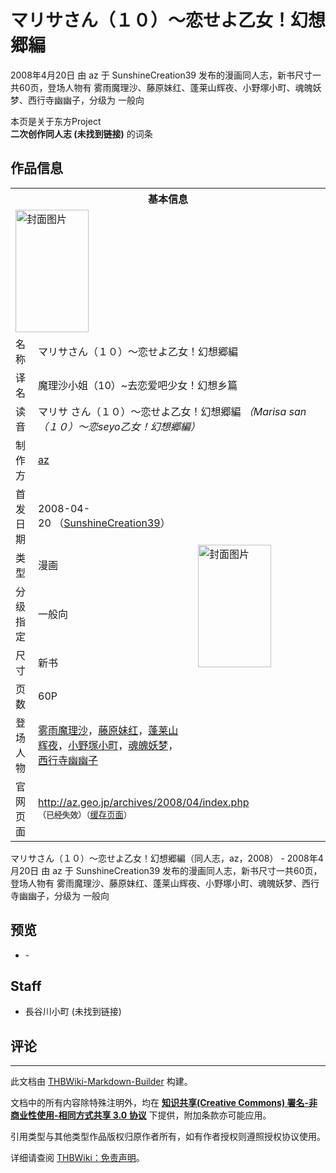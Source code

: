 # マリサさん（１０）～恋せよ乙女！幻想郷編

<!-- source html: G:\repos\THBWiki-Markdown-Builder\THBWikiMarkdown\Temp\main\6\62\ns0%3A%E3%83%9E%E3%83%AA%E3%82%B5%E3%81%95%E3%82%93%EF%BC%88%EF%BC%91%EF%BC%90%EF%BC%89%EF%BD%9E%E6%81%8B%E3%81%9B%E3%82%88%E4%B9%99%E5%A5%B3%EF%BC%81%E5%B9%BB%E6%83%B3%E9%83%B7%E7%B7%A8.html -->

2008年4月20日 由 az 于 SunshineCreation39 发布的漫画同人志，新书尺寸一共60页，登场人物有 雾雨魔理沙、藤原妹红、蓬莱山辉夜、小野塚小町、魂魄妖梦、西行寺幽幽子，分级为 一般向

本页是关于东方Project  
 **二次创作同人志 (未找到链接)** 的词条
## 作品信息

<table><tbody><tr><th colspan="3">基本信息</th></tr><tr><td class="cover-artwork-mobile" colspan="2"><a href="./文件-マリサさん（１０）～恋せよ乙女！幻想郷編封面.jpg.md" class="image" title="封面图片"><img alt="封面图片" src="https://upload.thwiki.cc/thumb/b/b0/%E3%83%9E%E3%83%AA%E3%82%B5%E3%81%95%E3%82%93%EF%BC%88%EF%BC%91%EF%BC%90%EF%BC%89%EF%BD%9E%E6%81%8B%E3%81%9B%E3%82%88%E4%B9%99%E5%A5%B3%EF%BC%81%E5%B9%BB%E6%83%B3%E9%83%B7%E7%B7%A8%E5%B0%81%E9%9D%A2.jpg/117px-%E3%83%9E%E3%83%AA%E3%82%B5%E3%81%95%E3%82%93%EF%BC%88%EF%BC%91%EF%BC%90%EF%BC%89%EF%BD%9E%E6%81%8B%E3%81%9B%E3%82%88%E4%B9%99%E5%A5%B3%EF%BC%81%E5%B9%BB%E6%83%B3%E9%83%B7%E7%B7%A8%E5%B0%81%E9%9D%A2.jpg" decoding="async" loading="lazy" width="117" height="196" srcset="https://upload.thwiki.cc/thumb/b/b0/%E3%83%9E%E3%83%AA%E3%82%B5%E3%81%95%E3%82%93%EF%BC%88%EF%BC%91%EF%BC%90%EF%BC%89%EF%BD%9E%E6%81%8B%E3%81%9B%E3%82%88%E4%B9%99%E5%A5%B3%EF%BC%81%E5%B9%BB%E6%83%B3%E9%83%B7%E7%B7%A8%E5%B0%81%E9%9D%A2.jpg/175px-%E3%83%9E%E3%83%AA%E3%82%B5%E3%81%95%E3%82%93%EF%BC%88%EF%BC%91%EF%BC%90%EF%BC%89%EF%BD%9E%E6%81%8B%E3%81%9B%E3%82%88%E4%B9%99%E5%A5%B3%EF%BC%81%E5%B9%BB%E6%83%B3%E9%83%B7%E7%B7%A8%E5%B0%81%E9%9D%A2.jpg 1.5x, https://upload.thwiki.cc/b/b0/%E3%83%9E%E3%83%AA%E3%82%B5%E3%81%95%E3%82%93%EF%BC%88%EF%BC%91%EF%BC%90%EF%BC%89%EF%BD%9E%E6%81%8B%E3%81%9B%E3%82%88%E4%B9%99%E5%A5%B3%EF%BC%81%E5%B9%BB%E6%83%B3%E9%83%B7%E7%B7%A8%E5%B0%81%E9%9D%A2.jpg 2x" data-file-width="229" data-file-height="384"></a></td>
</tr><tr><td class="label">名称</td><td colspan="2"> マリサさん（１０）～恋せよ乙女！幻想郷編 </td></tr><tr><td class="label">译名</td><td colspan="2"> 魔理沙小姐（10）~去恋爱吧少女！幻想乡篇 </td></tr><tr><td class="label">读音</td><td colspan="2"> マリサ さん（１０）～恋せよ乙女！幻想郷編 <i>（Marisa san（１０）～恋seyo乙女！幻想郷編）</i> </td></tr><tr><td class="label">制作方</td><td><a href="./az.md" title="az">az</a></td><td class="cover-artwork" rowspan="7" style="min-width:196px;"><a href="./文件-マリサさん（１０）～恋せよ乙女！幻想郷編封面.jpg.md" class="image" title="封面图片"><img alt="封面图片" src="https://upload.thwiki.cc/thumb/b/b0/%E3%83%9E%E3%83%AA%E3%82%B5%E3%81%95%E3%82%93%EF%BC%88%EF%BC%91%EF%BC%90%EF%BC%89%EF%BD%9E%E6%81%8B%E3%81%9B%E3%82%88%E4%B9%99%E5%A5%B3%EF%BC%81%E5%B9%BB%E6%83%B3%E9%83%B7%E7%B7%A8%E5%B0%81%E9%9D%A2.jpg/117px-%E3%83%9E%E3%83%AA%E3%82%B5%E3%81%95%E3%82%93%EF%BC%88%EF%BC%91%EF%BC%90%EF%BC%89%EF%BD%9E%E6%81%8B%E3%81%9B%E3%82%88%E4%B9%99%E5%A5%B3%EF%BC%81%E5%B9%BB%E6%83%B3%E9%83%B7%E7%B7%A8%E5%B0%81%E9%9D%A2.jpg" decoding="async" loading="lazy" width="117" height="196" srcset="https://upload.thwiki.cc/thumb/b/b0/%E3%83%9E%E3%83%AA%E3%82%B5%E3%81%95%E3%82%93%EF%BC%88%EF%BC%91%EF%BC%90%EF%BC%89%EF%BD%9E%E6%81%8B%E3%81%9B%E3%82%88%E4%B9%99%E5%A5%B3%EF%BC%81%E5%B9%BB%E6%83%B3%E9%83%B7%E7%B7%A8%E5%B0%81%E9%9D%A2.jpg/175px-%E3%83%9E%E3%83%AA%E3%82%B5%E3%81%95%E3%82%93%EF%BC%88%EF%BC%91%EF%BC%90%EF%BC%89%EF%BD%9E%E6%81%8B%E3%81%9B%E3%82%88%E4%B9%99%E5%A5%B3%EF%BC%81%E5%B9%BB%E6%83%B3%E9%83%B7%E7%B7%A8%E5%B0%81%E9%9D%A2.jpg 1.5x, https://upload.thwiki.cc/b/b0/%E3%83%9E%E3%83%AA%E3%82%B5%E3%81%95%E3%82%93%EF%BC%88%EF%BC%91%EF%BC%90%EF%BC%89%EF%BD%9E%E6%81%8B%E3%81%9B%E3%82%88%E4%B9%99%E5%A5%B3%EF%BC%81%E5%B9%BB%E6%83%B3%E9%83%B7%E7%B7%A8%E5%B0%81%E9%9D%A2.jpg 2x" data-file-width="229" data-file-height="384"></a></td>
</tr><tr><td class="label">首发日期</td><td>2008-04-20&#160;（<a href="/展会作品列表?e=SunshineCreation%2339">SunshineCreation39</a>）</td></tr><tr><td class="label">类型</td><td>漫画</td></tr><tr><td class="label">分级指定</td><td>一般向</td></tr><tr><td class="label">尺寸</td><td>新书</td></tr><tr><td class="label">页数</td><td>60P</td></tr><tr><td class="label">登场人物</td><td><a href="./雾雨魔理沙.md" title="雾雨魔理沙">雾雨魔理沙</a>，<a href="./藤原妹红.md" title="藤原妹红">藤原妹红</a>，<a href="./蓬莱山辉夜.md" title="蓬莱山辉夜">蓬莱山辉夜</a>，<a href="./小野塚小町.md" title="小野塚小町">小野塚小町</a>，<a href="./魂魄妖梦.md" title="魂魄妖梦">魂魄妖梦</a>，<a href="./西行寺幽幽子.md" title="西行寺幽幽子">西行寺幽幽子</a></td></tr>
<tr><td class="label">官网页面</td><td colspan="2"><a rel="nofollow" class="external free" href="http://az.geo.jp/archives/2008/04/index.php">http://az.geo.jp/archives/2008/04/index.php</a><br><span style="font-family: sans-serif; cursor: default; color:#555; font-size: 0.8em; bottom: 0.1em; font-weight: bold;" title="连接到已经失效网页">（已经失效）</span><small>（<a rel="nofollow" class="external text" href="https://web.archive.org/web/20111108013040/http://az.geo.jp/archives/2008/04/index.php">缓存页面</a>）</small></td></tr></tbody></table>

マリサさん（１０）～恋せよ乙女！幻想郷編（同人志，az，2008） - 2008年4月20日 由 az 于 SunshineCreation39 发布的漫画同人志，新书尺寸一共60页，登场人物有 雾雨魔理沙、藤原妹红、蓬莱山辉夜、小野塚小町、魂魄妖梦、西行寺幽幽子，分级为 一般向
## 预览
- [](./文件-マリサさん（１０）～恋せよ乙女！幻想郷編预览图1.jpg.md)- [](./文件-マリサさん（１０）～恋せよ乙女！幻想郷編预览图2.jpg.md)

## Staff
- 長谷川小町 (未找到链接)

## 评论




---

此文档由 [THBWiki-Markdown-Builder](https://github.com/Delsin-Yu/THBWiki-Markdown-Builder) 构建。

文档中的所有内容除特殊注明外，均在 [**知识共享(Creative Commons) 署名-非商业性使用-相同方式共享 3.0 协议**](https://creativecommons.org/licenses/by-sa/3.0/deed.zh-hans) 下提供，附加条款亦可能应用。

引用类型与其他类型作品版权归原作者所有，如有作者授权则遵照授权协议使用。

详细请查阅 [THBWiki：免责声明](https://thbwiki.cc/THBWiki:%E5%85%8D%E8%B4%A3%E5%A3%B0%E6%98%8E)。

